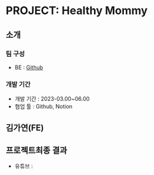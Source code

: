 # PROJECT: Healthy Mommy
## 소개


### 팀 구성
- BE : [Github](https://github.com/seoyun-dev/capstone1)

### 개발 기간
- 개발 기간 : 2023-03.00~06.00
- 협업 툴 : Github, Notion


## 김가연(FE)

## 프로젝트최종 결과
- 유튜브 : 
